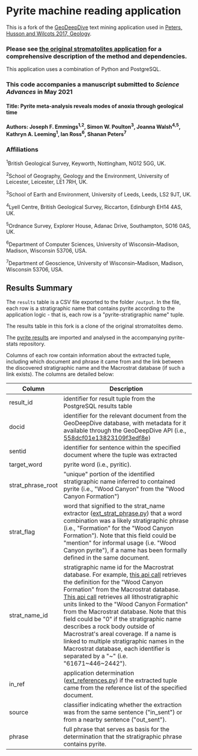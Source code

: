 # Pyrite machine reading application
This is a fork of the [GeoDeepDive](https://geodeepdive.org) text mining application used in [Peters, Husson and Wilcots 2017, Geology](http://doi.org/10.1130/G38931.1). 

### Please see [the original stromatolites application](https://github.com/UW-Macrostrat/stromatolites_demo) for a comprehensive description of the method and dependencies.

This application uses a combination of Python and PostgreSQL.

### This code accompanies a manuscript submitted to *Science Advances* in May 2021
#### Title: Pyrite meta-analysis reveals modes of anoxia through geological time
#### Authors: Joseph F. Emmings<sup>1,2</sup>, Simon W. Poulton<sup>3</sup>, Joanna Walsh<sup>4,5</sup>, Kathryn A. Leeming<sup>1</sup>, Ian Ross<sup>6</sup>, Shanan Peters<sup>7</sup>

### Affiliations 
<sup>1</sup>British Geological Survey, Keyworth, Nottingham, NG12 5GG, UK.

<sup>2</sup>School of Geography, Geology and the Environment, University of Leicester, Leicester, LE1 7RH, UK.

<sup>3</sup>School of Earth and Environment, University of Leeds, Leeds, LS2 9JT, UK.

<sup>4</sup>Lyell Centre, British Geological Survey, Riccarton, Edinburgh EH14 4AS, UK.

<sup>5</sup>Ordnance Survey, Explorer House, Adanac Drive, Southampton, SO16 0AS, UK.

<sup>6</sup>Department of Computer Sciences, University of Wisconsin–Madison, Madison, Wisconsin 53706, USA. 

<sup>7</sup>Department of Geoscience, University of Wisconsin–Madison, Madison, Wisconsin 53706, USA. 

## Results Summary
The `results` table is a CSV file exported to the folder `/output`. In the file, each row is a stratigraphic name 
that contains pyrite according to the application logic - that is, each row is a "pyrite-stratigraphic name" tuple.

The results table in this fork is a clone of the original stromatolites demo.

The [pyrite results](https://geodeepdive.org/app_output/jemmings_with_pyrite_24Oct2019.zip) are imported and analysed in the accompanying pyrite-stats repository.

Columns of each row contain information about the extracted tuple, including which document and phrase it came from and the link
between the discovered stratigraphic name and the Macrostrat database (if such a link exists). The columns are detailed below:

Column | Description 
-------|--------
result\_id| identifier for result tuple from the PostgreSQL results table
docid| identifier for the relevant document from the GeoDeepDive database, with metadata for it available through the GeoDeepDive API (i.e., [558dcf01e13823109f3edf8e](https://geodeepdive.org/api/articles?id=558dcf01e13823109f3edf8e))
sentid| identifier for sentence within the specified document where the tuple was extracted
target\_word| pyrite word (i.e., pyritic).
strat\_phrase\_root| "unique" portion of the identified stratigraphic name inferred to contained pyrite (i.e., "Wood Canyon" from the "Wood Canyon Formation")
strat\_flag| word that signified to the strat\_name extractor ([ext_strat_phrase.py](https://github.com/UW-Macrostrat/stromatolites/blob/master/udf/ext_strat_phrases.py)) that a word combination was a likely stratigraphic phrase (i.e., "Formation" for the "Wood Canyon Formation"). Note that this field could be "mention" for informal usage (i.e. "Wood Canyon pyrite"), if a name has been formally defined in the same document.
strat\_name\_id| stratigraphic name id for the Macrostrat database. For example, [this api call](https://macrostrat.org/api/defs/strat_names?strat_name_id=2330) retrieves the definition for the "Wood Canyon Formation" from the Macrostrat database. [This api call](https://macrostrat.org/api/units?strat_name_id=2330) retrieves all lithostratigraphic units linked to the "Wood Canyon Formation" from the Macrostrat database. Note that this field could be "0" if the stratigraphic name describes a rock body outside of Macrostrat's areal coverage. If a name is linked to multiple stratigraphic names in the Macrostrat database, each identifier is separated by a "~" (i.e. "61671~446~2442").
in\_ref| application determination ([ext_references.py](https://github.com/UW-Macrostrat/stromatolites/blob/master/udf/ext_references.py)) if the extracted tuple came from the reference list of the specified document.
source| classifier indicating whether the extraction was from the same sentence ("in\_sent") or from a nearby sentence ("out\_sent").
phrase| full phrase that serves as basis for the determination that the stratigraphic phrase contains pyrite.
